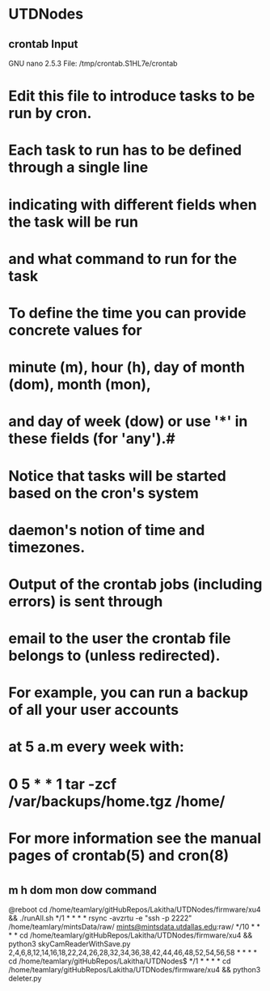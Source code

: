 # UTDNodes
## crontab Input

  GNU nano 2.5.3                      File: /tmp/crontab.S1HL7e/crontab                                                    

# Edit this file to introduce tasks to be run by cron.
#
# Each task to run has to be defined through a single line
# indicating with different fields when the task will be run
# and what command to run for the task
#
# To define the time you can provide concrete values for
# minute (m), hour (h), day of month (dom), month (mon),
# and day of week (dow) or use '*' in these fields (for 'any').#
# Notice that tasks will be started based on the cron's system
# daemon's notion of time and timezones.
#
# Output of the crontab jobs (including errors) is sent through
# email to the user the crontab file belongs to (unless redirected).
#
# For example, you can run a backup of all your user accounts
# at 5 a.m every week with:
# 0 5 * * 1 tar -zcf /var/backups/home.tgz /home/
#
# For more information see the manual pages of crontab(5) and cron(8)
#
## m h  dom mon dow   command
@reboot cd /home/teamlary/gitHubRepos/Lakitha/UTDNodes/firmware/xu4 && ./runAll.sh
*/1 * * * * rsync -avzrtu -e "ssh -p 2222" /home/teamlary/mintsData/raw/ mints@mintsdata.utdallas.edu:raw/
*/10 * * * * cd /home/teamlary/gitHubRepos/Lakitha/UTDNodes/firmware/xu4 && python3 skyCamReaderWithSave.py
2,4,6,8,12,14,16,18,22,24,26,28,32,34,36,38,42,44,46,48,52,54,56,58 * * * * cd /home/teamlary/gitHubRepos/Lakitha/UTDNodes$
*/1 * * * * cd /home/teamlary/gitHubRepos/Lakitha/UTDNodes/firmware/xu4 && python3 deleter.py




